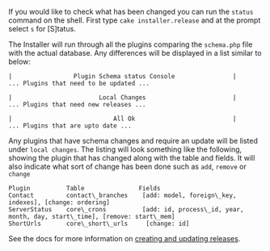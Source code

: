 If you would like to check what has been changed you can run the `status` command on the shell. First type `cake installer.release` and at the prompt select `s` for [S]tatus.

The Installer will run through all the plugins comparing the `schema.php` file with the actual database. Any differences will be displayed in a list similar to below:

	|                 Plugin Schema status Console                |
	... Plugins that need to be updated ...

	|                        Local Changes                        |
	... Plugins that need new releases ...

	|                            All Ok                           |
	... Plugins that are upto date ...

Any plugins that have schema changes and require an update will be listed under `local changes`. The listing will look something like the following, showing the plugin that has changed along with the table and fields. It will also indicate what sort of change has been done such as `add`, `remove` or `change`


	Plugin          Table               Fields
	Contact         contact\_branches    [add: model, foreign\_key, indexes], [change: ordering]
	ServerStatus    core\_crons          [add: id, process\_id, year, month, day, start\_time], [remove: start\_mem]
	ShortUrls      	core\_short\_urls     [change: id]

See the docs for more information on [creating and updating releases](/infinitas\_docs/Installer/developer-creating-releases).